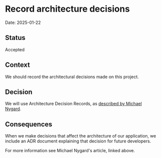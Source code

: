 # Record architecture decisions

Date: 2025-01-22

## Status

Accepted

## Context

We should record the architectural decisions made on this
project.

## Decision

We will use Architecture Decision Records, as [described by Michael Nygard](http://thinkrelevance.com/blog/2011/11/15/documenting-architecture-decisions).

## Consequences

When we make decisions that affect the architecture of our application, we include an ADR document explaining that decision for future developers.

For more information see Michael Nygard's article, linked above. 

